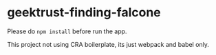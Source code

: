 # geektrust-finding-falcone

Please do ```npm install``` before run the app.

This project not using  CRA boilerplate, its just webpack and babel only.
